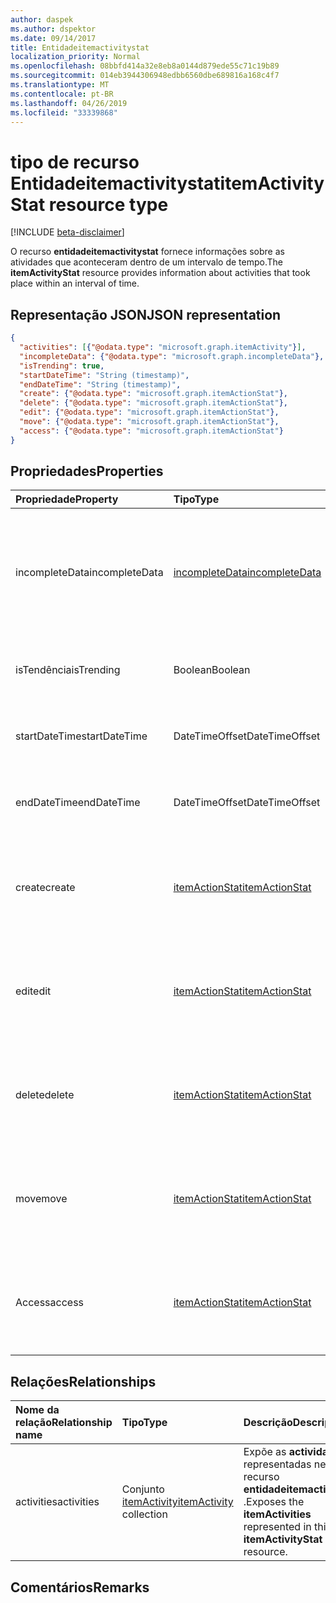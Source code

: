 ```yaml
---
author: daspek
ms.author: dspektor
ms.date: 09/14/2017
title: Entidadeitemactivitystat
localization_priority: Normal
ms.openlocfilehash: 08bbfd414a32e8eb8a0144d879ede55c71c19b89
ms.sourcegitcommit: 014eb3944306948edbb6560dbe689816a168c4f7
ms.translationtype: MT
ms.contentlocale: pt-BR
ms.lasthandoff: 04/26/2019
ms.locfileid: "33339868"
---
```

# <a name="itemactivitystat-resource-type"></a><span data-ttu-id="3396b-102">tipo de recurso Entidadeitemactivitystat</span><span class="sxs-lookup"><span data-stu-id="3396b-102">itemActivityStat resource type</span></span>

[!INCLUDE [beta-disclaimer](../../includes/beta-disclaimer.md)]

<span data-ttu-id="3396b-103">O recurso **entidadeitemactivitystat** fornece informações sobre as atividades que aconteceram dentro de um intervalo de tempo.</span><span class="sxs-lookup"><span data-stu-id="3396b-103">The **itemActivityStat** resource provides information about activities that took place within an interval of time.</span></span>

## <a name="json-representation"></a><span data-ttu-id="3396b-104">Representação JSON</span><span class="sxs-lookup"><span data-stu-id="3396b-104">JSON representation</span></span>

<!-- {
  "blockType": "resource",
  "optionalProperties": [ ],
  "baseType": "microsoft.graph.entity",
  "@type": "microsoft.graph.itemActivityStat",
}-->

```json
{
  "activities": [{"@odata.type": "microsoft.graph.itemActivity"}],
  "incompleteData": {"@odata.type": "microsoft.graph.incompleteData"},
  "isTrending": true,
  "startDateTime": "String (timestamp)",
  "endDateTime": "String (timestamp)",
  "create": {"@odata.type": "microsoft.graph.itemActionStat"},
  "delete": {"@odata.type": "microsoft.graph.itemActionStat"},
  "edit": {"@odata.type": "microsoft.graph.itemActionStat"},
  "move": {"@odata.type": "microsoft.graph.itemActionStat"},
  "access": {"@odata.type": "microsoft.graph.itemActionStat"}
}
```

## <a name="properties"></a><span data-ttu-id="3396b-105">Propriedades</span><span class="sxs-lookup"><span data-stu-id="3396b-105">Properties</span></span>

| <span data-ttu-id="3396b-106">Propriedade</span><span class="sxs-lookup"><span data-stu-id="3396b-106">Property</span></span>         | <span data-ttu-id="3396b-107">Tipo</span><span class="sxs-lookup"><span data-stu-id="3396b-107">Type</span></span>                    | <span data-ttu-id="3396b-108">Descrição</span><span class="sxs-lookup"><span data-stu-id="3396b-108">Description</span></span>
|:-----------------|:------------------------|:----------------------------------------
| <span data-ttu-id="3396b-109">incompleteData</span><span class="sxs-lookup"><span data-stu-id="3396b-109">incompleteData</span></span>   | <span data-ttu-id="3396b-110">[incompleteData][]</span><span class="sxs-lookup"><span data-stu-id="3396b-110">[incompleteData][]</span></span>      | <span data-ttu-id="3396b-111">Indica que as estatísticas neste intervalo são baseadas em dados incompletos.</span><span class="sxs-lookup"><span data-stu-id="3396b-111">Indicates that the statistics in this interval are based on incomplete data.</span></span> <span data-ttu-id="3396b-112">Somente leitura.</span><span class="sxs-lookup"><span data-stu-id="3396b-112">Read-only.</span></span>
| <span data-ttu-id="3396b-113">isTendência</span><span class="sxs-lookup"><span data-stu-id="3396b-113">isTrending</span></span>       | <span data-ttu-id="3396b-114">Boolean</span><span class="sxs-lookup"><span data-stu-id="3396b-114">Boolean</span></span>                 | <span data-ttu-id="3396b-115">Indica se o item é "Trending".</span><span class="sxs-lookup"><span data-stu-id="3396b-115">Indicates whether the item is "trending."</span></span> <span data-ttu-id="3396b-116">Somente leitura.</span><span class="sxs-lookup"><span data-stu-id="3396b-116">Read-only.</span></span>
| <span data-ttu-id="3396b-117">startDateTime</span><span class="sxs-lookup"><span data-stu-id="3396b-117">startDateTime</span></span>    | <span data-ttu-id="3396b-118">DateTimeOffset</span><span class="sxs-lookup"><span data-stu-id="3396b-118">DateTimeOffset</span></span>          | <span data-ttu-id="3396b-119">Quando o intervalo é iniciado.</span><span class="sxs-lookup"><span data-stu-id="3396b-119">When the interval starts.</span></span> <span data-ttu-id="3396b-120">Somente leitura.</span><span class="sxs-lookup"><span data-stu-id="3396b-120">Read-only.</span></span>
| <span data-ttu-id="3396b-121">endDateTime</span><span class="sxs-lookup"><span data-stu-id="3396b-121">endDateTime</span></span>      | <span data-ttu-id="3396b-122">DateTimeOffset</span><span class="sxs-lookup"><span data-stu-id="3396b-122">DateTimeOffset</span></span>          | <span data-ttu-id="3396b-123">Quando o intervalo termina.</span><span class="sxs-lookup"><span data-stu-id="3396b-123">When the interval ends.</span></span> <span data-ttu-id="3396b-124">Somente leitura.</span><span class="sxs-lookup"><span data-stu-id="3396b-124">Read-only.</span></span>
| <span data-ttu-id="3396b-125">create</span><span class="sxs-lookup"><span data-stu-id="3396b-125">create</span></span>           | <span data-ttu-id="3396b-126">[itemActionStat][]</span><span class="sxs-lookup"><span data-stu-id="3396b-126">[itemActionStat][]</span></span>      | <span data-ttu-id="3396b-127">Estatísticas sobre as ações de **criação** neste intervalo.</span><span class="sxs-lookup"><span data-stu-id="3396b-127">Statistics about the **create** actions in this interval.</span></span> <span data-ttu-id="3396b-128">Somente leitura.</span><span class="sxs-lookup"><span data-stu-id="3396b-128">Read-only.</span></span>
| <span data-ttu-id="3396b-129">edit</span><span class="sxs-lookup"><span data-stu-id="3396b-129">edit</span></span>             | <span data-ttu-id="3396b-130">[itemActionStat][]</span><span class="sxs-lookup"><span data-stu-id="3396b-130">[itemActionStat][]</span></span>      | <span data-ttu-id="3396b-131">Estatísticas sobre as ações de **edição** neste intervalo.</span><span class="sxs-lookup"><span data-stu-id="3396b-131">Statistics about the **edit** actions in this interval.</span></span> <span data-ttu-id="3396b-132">Somente leitura.</span><span class="sxs-lookup"><span data-stu-id="3396b-132">Read-only.</span></span>
| <span data-ttu-id="3396b-133">delete</span><span class="sxs-lookup"><span data-stu-id="3396b-133">delete</span></span>           | <span data-ttu-id="3396b-134">[itemActionStat][]</span><span class="sxs-lookup"><span data-stu-id="3396b-134">[itemActionStat][]</span></span>      | <span data-ttu-id="3396b-135">Estatísticas sobre as ações de **exclusão** neste intervalo.</span><span class="sxs-lookup"><span data-stu-id="3396b-135">Statistics about the **delete** actions in this interval.</span></span> <span data-ttu-id="3396b-136">Somente leitura.</span><span class="sxs-lookup"><span data-stu-id="3396b-136">Read-only.</span></span>
| <span data-ttu-id="3396b-137">move</span><span class="sxs-lookup"><span data-stu-id="3396b-137">move</span></span>             | <span data-ttu-id="3396b-138">[itemActionStat][]</span><span class="sxs-lookup"><span data-stu-id="3396b-138">[itemActionStat][]</span></span>      | <span data-ttu-id="3396b-139">Estatísticas sobre as ações de **movimentação** neste intervalo.</span><span class="sxs-lookup"><span data-stu-id="3396b-139">Statistics about the **move** actions in this interval.</span></span> <span data-ttu-id="3396b-140">Somente leitura.</span><span class="sxs-lookup"><span data-stu-id="3396b-140">Read-only.</span></span>
| <span data-ttu-id="3396b-141">Access</span><span class="sxs-lookup"><span data-stu-id="3396b-141">access</span></span>           | <span data-ttu-id="3396b-142">[itemActionStat][]</span><span class="sxs-lookup"><span data-stu-id="3396b-142">[itemActionStat][]</span></span>      | <span data-ttu-id="3396b-143">Estatísticas sobre as ações de **acesso** neste intervalo.</span><span class="sxs-lookup"><span data-stu-id="3396b-143">Statistics about the **access** actions in this interval.</span></span> <span data-ttu-id="3396b-144">Somente leitura.</span><span class="sxs-lookup"><span data-stu-id="3396b-144">Read-only.</span></span>

[itemActionStat]: itemactionstat.md
[incompleteData]: incompletedata.md

## <a name="relationships"></a><span data-ttu-id="3396b-147">Relações</span><span class="sxs-lookup"><span data-stu-id="3396b-147">Relationships</span></span>

| <span data-ttu-id="3396b-148">Nome da relação</span><span class="sxs-lookup"><span data-stu-id="3396b-148">Relationship name</span></span> | <span data-ttu-id="3396b-149">Tipo</span><span class="sxs-lookup"><span data-stu-id="3396b-149">Type</span></span>                        | <span data-ttu-id="3396b-150">Descrição</span><span class="sxs-lookup"><span data-stu-id="3396b-150">Description</span></span>
|:------------------|:----------------------------|:---------------------------
| <span data-ttu-id="3396b-151">activities</span><span class="sxs-lookup"><span data-stu-id="3396b-151">activities</span></span>        | <span data-ttu-id="3396b-152">Conjunto [itemActivity][]</span><span class="sxs-lookup"><span data-stu-id="3396b-152">[itemActivity][] collection</span></span> | <span data-ttu-id="3396b-153">Expõe as **actividades** representadas neste recurso **entidadeitemactivitystat** .</span><span class="sxs-lookup"><span data-stu-id="3396b-153">Exposes the **itemActivities** represented in this **itemActivityStat** resource.</span></span>

[itemActivity]: itemactivity.md

## <a name="remarks"></a><span data-ttu-id="3396b-155">Comentários</span><span class="sxs-lookup"><span data-stu-id="3396b-155">Remarks</span></span>

<!--
{
  "type": "#page.annotation",
  "description": "The ItemActivityStat object provides information about activities that took place on an item.",
  "keywords": "activities,activity,action,analytics",
  "section": "documentation",
  "tocPath": "Resources/ItemActivityStat",
  "suppressions": []
}
-->

